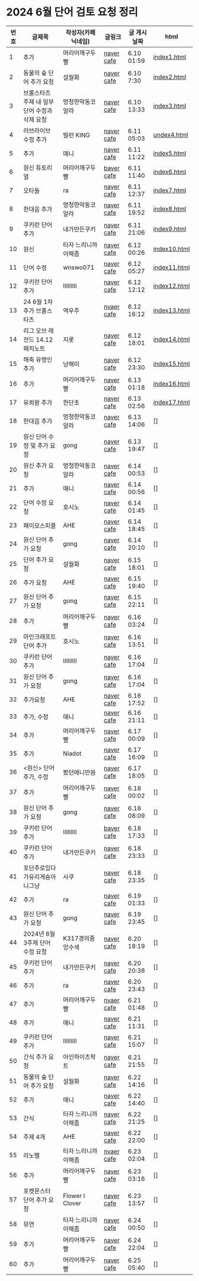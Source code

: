 <h1>2024 6월 단어 검토 요청 정리</h1>

| 번호 | 글제목 | 작성자(카페 닉네임) | 글링크 | 글 게시 날짜 | html |
|----|----|----|----|----|----|
| 1 | 추가 | 머리어깨구두빨 | [naver cafe](https://cafe.naver.com/kkutukorea/126023) | 6.10 01:59 | [index1.html](https://github.com/hafskjfha/kkuko_danchu/blob/main/2024%20Jun/html/index1.html) |
| 2 | 동물의 숲 단어 추가 요청 | 설월화 | [naver cafe](https://cafe.naver.com/kkutukorea/126029) | 6.10 7:30 | [index2.html](https://github.com/hafskjfha/kkuko_danchu/blob/main/2024%20Jun/html/index2.html) |
| 3 | 브롤스타즈 주제 내 일부 단어 수정과 삭제 요청 | 멍청한악동코알라 | [naver cafe](https://cafe.naver.com/kkutukorea/126031) | 6.10 13:33 | [index3.html](https://github.com/hafskjfha/kkuko_danchu/blob/main/2024%20Jun/html/index3.html)
| 4 | 러브라이브 수정 추가 | 빌런 KING | [naver cafe](https://cafe.naver.com/kkutukorea/126039) | 6.11 05:03 | [undex4.html](https://github.com/hafskjfha/kkuko_danchu/blob/main/2024%20Jun/html/index5.html) |
| 5 | 추가 | 매니 | [naver cafe](https://cafe.naver.com/kkutukorea/126040?tc=shared_link) | 6.11 11:22 | [index5.html](https://github.com/hafskjfha/kkuko_danchu/blob/main/2024%20Jun/html/index5.html) |
| 6 | 원신 튜토리얼 | 머리어깨구두빨 | [baver cafe](https://cafe.naver.com/kkutukorea/126041) | 6.11 11:40 | [index6.html](https://github.com/hafskjfha/kkuko_danchu/blob/main/2024%20Jun/html/index6.html) |
| 7 | 오타들 | ra | [naver cafe](https://cafe.naver.com/kkutukorea/126042) | 6.11 12:37 | [index7.html](https://github.com/hafskjfha/kkuko_danchu/blob/main/2024%20Jun/html/index7.html) |
| 8 | 한대음 추가 | 멍청한악동코알라 | [naver cafe](https://cafe.naver.com/kkutukorea/126044) | 6.11 19:52 | [index8.html](https://github.com/hafskjfha/kkuko_danchu/blob/main/2024%20Jun/html/index8.html) | 
| 9 | 쿠키런 단어 추가 | 내가만든쿠키 | [naver cafe](https://cafe.naver.com/kkutukorea/126045) | 6.11 21:06 | [index9.html](https://github.com/hafskjfha/kkuko_danchu/blob/main/2024%20Jun/html/index9.html) |
| 10 | 원신 | 타자 느리니까 이해좀 | [naver cafe](https://cafe.naver.com/kkutukorea/126049) | 6.12 00:26 | [index10.html](https://github.com/hafskjfha/kkuko_danchu/blob/main/2024%20Jun/html/index10.html) |
| 11 | 단어 수정 | wnswo071 | [naver cafe](https://cafe.naver.com/kkutukorea/126052) | 6.12 05:27 | [index11.html](https://github.com/hafskjfha/kkuko_danchu/blob/main/2024%20Jun/html/index11.html) |
| 12 | 쿠키런 단어추가 | IIIllllII | [naver cafe](https://cafe.naver.com/kkutukorea/126053) | 6.12 12:12 | [index12.html](https://github.com/hafskjfha/kkuko_danchu/blob/main/2024%20Jun/html/index12.html) | 
| 13 | 24 6월 1차 추가 브롤스타즈 | 역우주 |  [nvaer cafe](https://cafe.naver.com/kkutukorea/126054) | 6.12 16:12 | [index13.html](https://github.com/hafskjfha/kkuko_danchu/blob/main/2024%20Jun/html/index13.html)
| 14 | 리그 오브 레전드 14.12 패치노트 | 지롯 | [naver cafe](https://cafe.naver.com/kkutukorea/126055) | 6.12 18:01 | [index14.html](https://github.com/hafskjfha/kkuko_danchu/blob/main/2024%20Jun/html/index14.html) |
| 15 | 해축 유명인 추가 | 냥해미 | [naver cafe](https://cafe.naver.com/kkutukorea/126057) | 6.12 23:30 | [index15.html](https://github.com/hafskjfha/kkuko_danchu/blob/main/2024%20Jun/html/index15.html) |
| 16 | 추가 | 머리어깨구두빨 | [naver cafe](https://cafe.naver.com/kkutukorea/126059) | 6.13 01:18 | [index16.html](https://github.com/hafskjfha/kkuko_danchu/blob/main/2024%20Jun/html/index16.html) |
| 17 | 유희왕 추가 | 한단초 | [naver cafe](https://cafe.naver.com/kkutukorea/126060) | 6.13 02:56 | [index17.html](https://github.com/hafskjfha/kkuko_danchu/blob/main/2024%20Jun/html/index17.html) | 
| 18 | 한대음 추가 | 멍청한악동코알라 | [naver cafe](https://cafe.naver.com/kkutukorea/126062) | 6.13 14:06 | [] |
| 19 | 원신 단어 수정 및 추가 요청 | gong | [naver cafe](https://cafe.naver.com/kkutukorea/126066) | 6.13 19:47 | [] |
| 20 | 원신 추가 요청 | 멍청한악동코알라 | [naver cafe](https://cafe.naver.com/kkutukorea/126071) | 6.14 00:53 | [] |
| 21 | 추가 | 매니 | [naver cafe](https://cafe.naver.com/kkutukorea/126072) | 6.14 00:56 | [] |
| 22 | 단어 수정 요청 | 호시노 | [naver cafe](https://cafe.naver.com/kkutukorea/126073) | 6.14 01:45 | [] |
| 23 | 페이모스피플 |  AHE | [naver cafe](https://cafe.naver.com/kkutukorea/126076) | 6.14 18:45 | [] |
| 24 | 원신 단어 추가 요청 | gong | [naver cafe](https://cafe.naver.com/kkutukorea/126078) | 6.14 20:10 | [] |
| 25 | 단어 추가 요청 | 설월화 | [naver cafe](https://cafe.naver.com/kkutukorea/126085) | 6.15 18:01 | [] |
| 26 | 추가 요청 | AHE | [naver cafe](https://cafe.naver.com/kkutukorea/126086) | 6.15 19:40 | [] |
| 27 | 원신 단어 추가 요청 | gong |[naver cafe](https://cafe.naver.com/kkutukorea/126089) | 6.15 22:11 | [] |
| 28 | 추가 | 머리어깨구두빨 | [naver cafe](https://cafe.naver.com/kkutukorea/126090) | 6.16 03:24 | [] |
| 29 | 마인크래프트 단어 추가 | 호시노 | [naver cafe](https://cafe.naver.com/kkutukorea/126092) | 6.16 13:51 | [] |
| 30 | 쿠키런 단어 추가 | IIIllllII | [naver cafe](https://cafe.naver.com/kkutukorea/126094) | 6.16 17:04 | [] |
| 31 | 원신 단어 추가 요청 | gong | [naver cafe](https://cafe.naver.com/kkutukorea/126095) | 6.16 17:04 | [] |
| 32 | 추가요청 | AHE | [naver cafe](https://cafe.naver.com/kkutukorea/126096) | 6.16 17:52 | [] |
| 33 | 추가, 수정 | 매니 | [naver cafe](https://cafe.naver.com/kkutukorea/126099) | 6.16 21:11 | [] |
| 34 | 추가 | 머리어깨구두빨 | [naver cafe](https://cafe.naver.com/kkutukorea/126101) | 6.17 00:09 | [] |
| 35 | 추가 | Niadot | [naver cafe](https://cafe.naver.com/kkutukorea/126103) | 6.17 16:09 | [] |
| 36 | <원신> 단어 추가, 수정 | 봤던애니만씀 | [naver cafe](https://cafe.naver.com/kkutukorea/126105) | 6.17 18:05 | [] |
| 37 | 추가 | 머리어깨구두빨 | [naver cafe](https://cafe.naver.com/kkutukorea/126108) | 6.18 00:02 | [] |
| 38 | 원신 단어 추가 요청 | gong | [naver cafe](https://cafe.naver.com/kkutukorea/126109) | 6.18 08:09 | [] |
| 39 | 쿠키런 단어 추가 | IIIllllII | [baver cafe](https://cafe.naver.com/kkutukorea/126110) | 6.18 17:33 | [] |
| 40 | 쿠키런 단어 추가 | 내가만든쿠키 | [naver cafe](https://cafe.naver.com/kkutukorea/126113) | 6.18 23:33 | [] | 
| 41 | 포단추로있다가유리게슝아니그냥 | 사쿠 | [naver cafe](https://cafe.naver.com/kkutukorea/126114) | 6.18 23:35 | [] |
| 42 | 추가 | ra | [naver cafe](https://cafe.naver.com/kkutukorea/126115) | 6.19 01:33 | [] |
| 43 | 원신 단어 추가 요청 | gong | [naver cafe](https://cafe.naver.com/kkutukorea/126122) | 6.19 23:45 | [] |
| 44 | 2024년 6월 3주제 단어 수정 요청 | K317경의중앙수색 | [naver cafe](https://cafe.naver.com/kkutukorea/126132) | 6.20 18:19 | [] |
| 45 | 쿠키런 단어 추가 | 내가만든쿠키 | [naver cafe](https://cafe.naver.com/kkutukorea/126133) | 6.20 20:38 | [] |
| 46 | 추가 | ra | [naver cafe](https://cafe.naver.com/kkutukorea/126136) | 6.20 23:43 | [] |
| 47 | 추가 | 머리어깨구두빨 | [nvaer cafe](https://cafe.naver.com/kkutukorea/126137) | 6.21 01:48 | [] |
| 48 | 추가 | 매니 | [naver cafe](https://cafe.naver.com/kkutukorea/126139) | 6.21 11:31 | [] |
| 49 | 쿠키런 단어 추가 | IIIllllII | [naver cafe](https://cafe.naver.com/kkutukorea/126140) | 6.21 15:07 | [] |
| 50 | 간식 추가 요청 | 아인하이츠팍트 | [naver cafe](https://cafe.naver.com/kkutukorea/126144) | 6.21 21:55 | [] |
| 51 | 동물의 숲 단어 추가 요청 | 설월화 | [naver cafe](https://cafe.naver.com/kkutukorea/126148) | 6.22 14:16 | [] |
| 52 | 추가 | 매니 | [naver cafe](https://cafe.naver.com/kkutukorea/126149) | 6.22 14:40 | [] |
| 53 | 간식 | 타자 느리니까 이해좀 | [naver cafe](https://cafe.naver.com/kkutukorea/126154) | 6.22 21:25 | [] |
| 54 | 주제 4개 | AHE | [naver cafe](https://cafe.naver.com/kkutukorea/126155) | 6.22 22:00 | [] |
| 55 | 라노벨 | 타자 느리니까 이해좀 | [nvaer cafe](https://cafe.naver.com/kkutukorea/126159) | 6.23 02:04 | [] |
| 56 | 추가 | 머리어깨구두빨 | [naver cafe](https://cafe.naver.com/kkutukorea/126162) | 6.23 03:16 | [] |
| 57 | 포켓몬스터 단어 추가 요청 | Flower l Clover | [naver cafe](https://cafe.naver.com/kkutukorea/126164) | 6.23 13:57 | [] |
| 58 | 뮤연 | 타자 느리니까 이해좀 | [naver cafe](https://cafe.naver.com/kkutukorea/126167) | 6.24 00:50 | [] |
| 59 | 추가 | 머리어깨구두빨 | [naver cafe](https://cafe.naver.com/kkutukorea/126230) | 6.24 22:04 | [] |
| 60 | 추가 | 머리어깨구두빨 |[naver cafe](https://cafe.naver.com/kkutukorea/126235) | 6.25 05:40 | [] |
